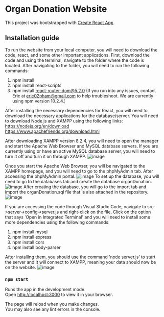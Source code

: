 # Organ Donation Website

This project was bootstrapped with [Create React App](https://github.com/facebook/create-react-app).

## Installation guide

To run the website from your local computer, you will need to download the code, react, and some other important applications. First, download the code and using the terminal, navigate to the folder where the code is located. After navigating to the folder, you will need to run the following commands:
1. npm install
2. npm install react-scripts
3. npm install react-router-dom@5.2.0
(If you run into any issues, contact Eric at eric02pham@gmail.com to help troubleshoot. We are currently using npm version 10.2.4.)

After installing the necessary dependencies for React, you will need to download the necessary applications for the database/server. You will need to download Node.js and XAMPP using the following links:
https://nodejs.org/en/download
https://www.apachefriends.org/download.html

After downloading XAMPP version 8.2.4, you will need to open the manager and start the Apache Web Browser and MySQL database servers. If you are currently using or have an active MySQL database server, you will need to turn it off and turn it on through XAMPP. 
![image](https://github.com/Xainax/organ-donation-website/assets/46289589/fe0b0a75-126a-4c90-a989-33eee66c609d)

Once you start the Apache Web Browser, you will be navigated to the XAMPP homepage, and you will need to go to the phpMyAdmin tab. After accessing the phpMyAdmin portal. 
![image](https://github.com/Xainax/organ-donation-website/assets/46289589/379f1bd3-d13b-4ef0-a23b-31b61065751f)
To set up the database, you will need to go to the databases tab and create the database organDonation.
![image](https://github.com/Xainax/organ-donation-website/assets/46289589/f49ba13c-370f-43d8-8931-48a8b45a751d)
After creating the database, you will go to the import tab and import the organDonation.sql file that is also attached in the repository. 
![image](https://github.com/Xainax/organ-donation-website/assets/46289589/22aaac83-25b8-4883-94ce-f2487b8a69a8)



If you are accessing the code through Visual Studio Code, navigate to src->server->config->server.js and right-click on the file. Click on the option that says 'Open in Integrated Terminal' and you will need to install some more dependencies using the following commands:
1. npm install mysql
2. npm install express
3. npm install cors
4. npm install body-parser

After installing them, you should use the command 'node server.js' to start the server and it will connect to XAMPP, meaning your data should now be on the website.
![image](https://github.com/Xainax/organ-donation-website/assets/46289589/a659e2b1-0c84-4cd9-bbdd-0337be3d3155)

### `npm start`

Runs the app in the development mode.\
Open [http://localhost:3000](http://localhost:3000) to view it in your browser.

The page will reload when you make changes.\
You may also see any lint errors in the console.

